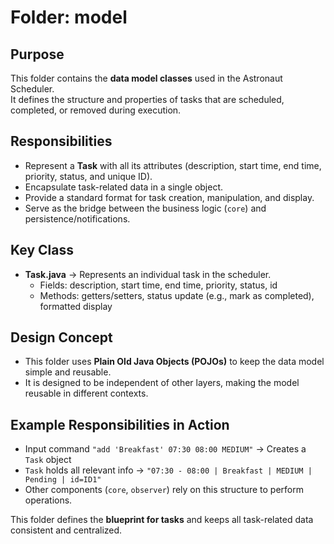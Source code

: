 # Folder: model

## Purpose
This folder contains the **data model classes** used in the Astronaut Scheduler.  
It defines the structure and properties of tasks that are scheduled, completed, or removed during execution.

## Responsibilities
- Represent a **Task** with all its attributes (description, start time, end time, priority, status, and unique ID).  
- Encapsulate task-related data in a single object.  
- Provide a standard format for task creation, manipulation, and display.  
- Serve as the bridge between the business logic (`core`) and persistence/notifications.  

## Key Class
- **Task.java** → Represents an individual task in the scheduler.  
  - Fields: description, start time, end time, priority, status, id  
  - Methods: getters/setters, status update (e.g., mark as completed), formatted display  

## Design Concept
- This folder uses **Plain Old Java Objects (POJOs)** to keep the data model simple and reusable.  
- It is designed to be independent of other layers, making the model reusable in different contexts.  

## Example Responsibilities in Action
- Input command `"add 'Breakfast' 07:30 08:00 MEDIUM"` → Creates a `Task` object  
- `Task` holds all relevant info → `"07:30 - 08:00 | Breakfast | MEDIUM | Pending | id=ID1"`  
- Other components (`core`, `observer`) rely on this structure to perform operations.  

This folder defines the **blueprint for tasks** and keeps all task-related data consistent and centralized.
